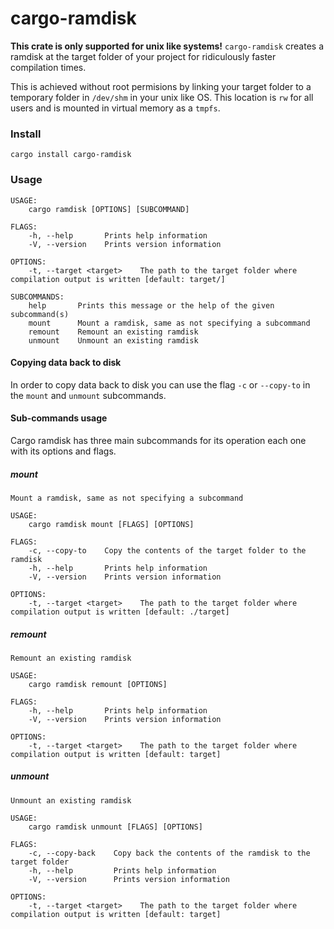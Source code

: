 # cargo-ramdisk
<b>This crate is only supported for unix like systems!</b>
`cargo-ramdisk` creates a ramdisk at the target folder of your project for ridiculously faster compilation times.

This is achieved without root permisions by linking your target folder to a temporary folder in `/dev/shm` in your unix like OS. This location is `rw` for all users and is mounted in virtual memory as a `tmpfs`.

### Install
```
cargo install cargo-ramdisk
```

### Usage
```
USAGE:
    cargo ramdisk [OPTIONS] [SUBCOMMAND]

FLAGS:
    -h, --help       Prints help information
    -V, --version    Prints version information

OPTIONS:
    -t, --target <target>    The path to the target folder where compilation output is written [default: target/]

SUBCOMMANDS:
    help       Prints this message or the help of the given subcommand(s)
    mount      Mount a ramdisk, same as not specifying a subcommand
    remount    Remount an existing ramdisk
    unmount    Unmount an existing ramdisk
```
#### Copying data back to disk
In order to copy data back to disk you can use the flag `-c` or `--copy-to` in the `mount` and `unmount` subcommands.

#### Sub-commands usage
Cargo ramdisk has three main subcommands for its operation each one with its options and flags.

##### mount
```
Mount a ramdisk, same as not specifying a subcommand

USAGE:
    cargo ramdisk mount [FLAGS] [OPTIONS]

FLAGS:
    -c, --copy-to    Copy the contents of the target folder to the ramdisk
    -h, --help       Prints help information
    -V, --version    Prints version information

OPTIONS:
    -t, --target <target>    The path to the target folder where compilation output is written [default: ./target]
```

##### remount
```
Remount an existing ramdisk

USAGE:
    cargo ramdisk remount [OPTIONS]

FLAGS:
    -h, --help       Prints help information
    -V, --version    Prints version information

OPTIONS:
    -t, --target <target>    The path to the target folder where compilation output is written [default: target]
```

##### unmount
```
Unmount an existing ramdisk

USAGE:
    cargo ramdisk unmount [FLAGS] [OPTIONS]

FLAGS:
    -c, --copy-back    Copy back the contents of the ramdisk to the target folder
    -h, --help         Prints help information
    -V, --version      Prints version information

OPTIONS:
    -t, --target <target>    The path to the target folder where compilation output is written [default: target]
```
